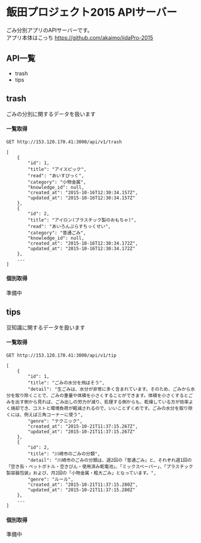 # 飯田プロジェクト2015 APIサーバー
ごみ分別アプリのAPIサーバーです。  
アプリ本体はこっち https://github.com/akaimo/iidaPro-2015

## API一覧
- trash
- tips

## trash
ごみの分別に関するデータを扱います
#### 一覧取得
```
GET http://153.120.170.41:3000/api/v1/trash
```
```
[
    {
        "id": 1,
        "title": "アイスピック",
        "read": "あいすぴっく",
        "category": "小物金属",
        "knowledge_id": null,
        "created_at": "2015-10-16T12:30:34.157Z",
        "updated_at": "2015-10-16T12:30:34.157Z"
    },
    {
        "id": 2,
        "title": "アイロン(プラスチック製のおもちゃ)",
        "read": "あいろんぷらすちっくせい",
        "category": "普通ごみ",
        "knowledge_id": null,
        "created_at": "2015-10-16T12:30:34.172Z",
        "updated_at": "2015-10-16T12:30:34.172Z"
    },
    ...
]
```
#### 個別取得

準備中

## tips
豆知識に関するデータを扱います
#### 一覧取得
```
GET http://153.120.170.41:3000/api/v1/tip
```
```
[
    {
        "id": 1,
        "title": "ごみの水分を飛ばそう",
        "detail": "生ごみは、水分が非常に多く含まれています。そのため、ごみから水分を取り除くことで、ごみの重量や体積を小さくすることができます。体積を小さくするとごみを出す側から見れば、ごみ出しの労力が減り、処理する側からも、乾燥している方が効率よく焼却でき、コストと環境負荷が軽減されるので、いいことずくめです。ごみの水分を取り除くには、例えば三角コーナーに使う",
        "genre": "テクニック",
        "created_at": "2015-10-21T11:37:15.267Z",
        "updated_at": "2015-10-21T11:37:15.267Z"
    },
    {
        "id": 2,
        "title": "川崎市のごみの分類",
        "detail": "川崎市のごみの分類は、週2回の「普通ごみ」と、それぞれ週1回の「空き缶・ペットボトル・空きびん・使用済み乾電池」、「ミックスペーパー」、「プラスチック製容器包装」および、月2回の「小物金属・粗大ごみ」となっています。",
        "genre": "ルール",
        "created_at": "2015-10-21T11:37:15.280Z",
        "updated_at": "2015-10-21T11:37:15.280Z"
    },
    ...
]
```
#### 個別取得
準備中
